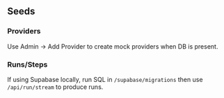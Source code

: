 ## Seeds

### Providers
Use Admin → Add Provider to create mock providers when DB is present.

### Runs/Steps
If using Supabase locally, run SQL in `/supabase/migrations` then use `/api/run/stream` to produce runs.


